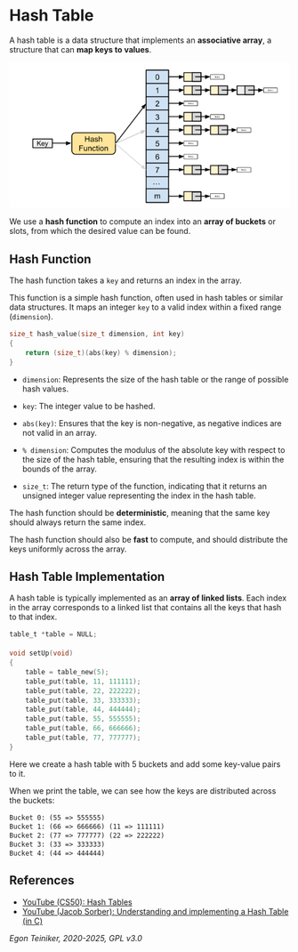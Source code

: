 # Hash Table 

A hash table is a data structure that implements an **associative array**, 
a structure that can **map keys to values**. 

![Hash Table](figures/HashTable.png)

We use a **hash function** to compute an index into an **array 
of buckets** or slots, from which the desired value can be found.

## Hash Function

The hash function takes a `key` and returns an index in the array.

This function is a simple hash function, often used in hash tables or similar 
data structures. It maps an integer `key` to a valid index within a fixed range 
(`dimension`).

```C
size_t hash_value(size_t dimension, int key) 
{
    return (size_t)(abs(key) % dimension);
}
```

* `dimension`: Represents the size of the hash table or the range of possible hash values.
* `key`: The integer value to be hashed.

* `abs(key)`: Ensures that the key is non-negative, as negative indices are not valid in an array.

* `% dimension`: Computes the modulus of the absolute key with respect to the size of the hash table, ensuring that the resulting index is within the bounds of the array.

* `size_t`: The return type of the function, indicating that it returns an unsigned integer value representing the index in the hash table.

The hash function should be **deterministic**, meaning that the same key
should always return the same index.

The hash function should also be **fast** to compute, and should distribute
the keys uniformly across the array.


## Hash Table Implementation 

A hash table is typically implemented as an **array of linked lists**. Each
index in the array corresponds to a linked list that contains all the keys
that hash to that index.

```C
table_t *table = NULL;

void setUp(void)
{
	table = table_new(5);
    table_put(table, 11, 111111);
    table_put(table, 22, 222222);
    table_put(table, 33, 333333);
    table_put(table, 44, 444444);
    table_put(table, 55, 555555);
    table_put(table, 66, 666666);
    table_put(table, 77, 777777);
}
```

Here we create a hash table with 5 buckets and add some key-value pairs to it.

When we print the table, we can see how the keys are distributed across the
buckets:

```
Bucket 0: (55 => 555555)
Bucket 1: (66 => 666666) (11 => 111111)
Bucket 2: (77 => 777777) (22 => 222222)
Bucket 3: (33 => 333333)
Bucket 4: (44 => 444444)
```


## References

* [YouTube (CS50): Hash Tables](https://youtu.be/nvzVHwrrub0?si=Th6DkK1RRF2tYOZr)
* [YouTube (Jacob Sorber): Understanding and implementing a Hash Table (in C)](https://youtu.be/2Ti5yvumFTU?si=k7Ed09MRc6SmzTh9)

*Egon Teiniker, 2020-2025, GPL v3.0*  